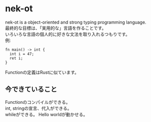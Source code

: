# nek-ot
nek-ot is a object-oriented and strong typing programming language.<br>
最終的な目標は、「実用的な」言語を作ることです。<br>
いろいろな言語の個人的に好きな文法を取り入れるつもりです。<br>
例:  
~~~
fn main() -> int {
  int i = 47;
  ret i;
}
~~~
Functionの定義はRustに似ています。

## 今できていること  
Functionのコンパイルができる。  
int, stringの宣言、代入ができる。  
whileができる。
Hello worldが動かせる。
